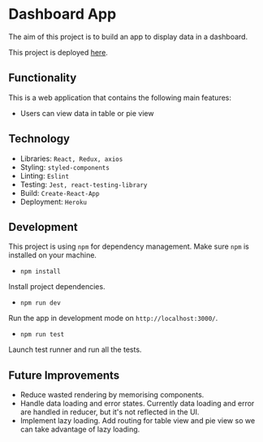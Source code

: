 # Dashboard App

The aim of this project is to build an app to display data in a dashboard.

This project is deployed [here](https://test-dashboard-dennis.herokuapp.com).

## Functionality
This is a web application that contains the following main features:
- Users can view data in table or pie view

## Technology
- Libraries: `React, Redux, axios`
- Styling: `styled-components`
- Linting: `Eslint`
- Testing: `Jest, react-testing-library`
- Build: `Create-React-App`
- Deployment: `Heroku`

## Development
This project is using `npm` for dependency management.  Make sure `npm` is installed on your machine.

- `npm install` 

Install project dependencies.

- `npm run dev`

Run the app in development mode on `http://localhost:3000/`.

- `npm run test`

Launch test runner and run all the tests.

## Future Improvements
- Reduce wasted rendering by memorising components.
- Handle data loading and error states. Currently data loading and error are handled in reducer, but it's not reflected in the UI.
- Implement lazy loading. Add routing for table view and pie view so we can take advantage of lazy loading.
